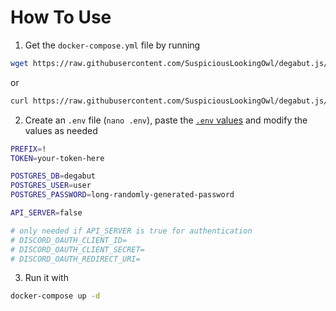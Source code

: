 # How To Use

1. Get the `docker-compose.yml` file by running

```sh
wget https://raw.githubusercontent.com/SuspiciousLookingOwl/degabut.js/development/examples/docker-compose.yml
```

or

```sh
curl https://raw.githubusercontent.com/SuspiciousLookingOwl/degabut.js/development/examples/docker-compose.yml -o docker-compose.yml
```

2. Create an `.env` file (`nano .env`), paste the [`.env` values](./.env.example) and modify the values as needed

```sh
PREFIX=!
TOKEN=your-token-here

POSTGRES_DB=degabut
POSTGRES_USER=user
POSTGRES_PASSWORD=long-randomly-generated-password

API_SERVER=false

# only needed if API_SERVER is true for authentication
# DISCORD_OAUTH_CLIENT_ID=
# DISCORD_OAUTH_CLIENT_SECRET=
# DISCORD_OAUTH_REDIRECT_URI=
```

3. Run it with

```sh
docker-compose up -d
```
